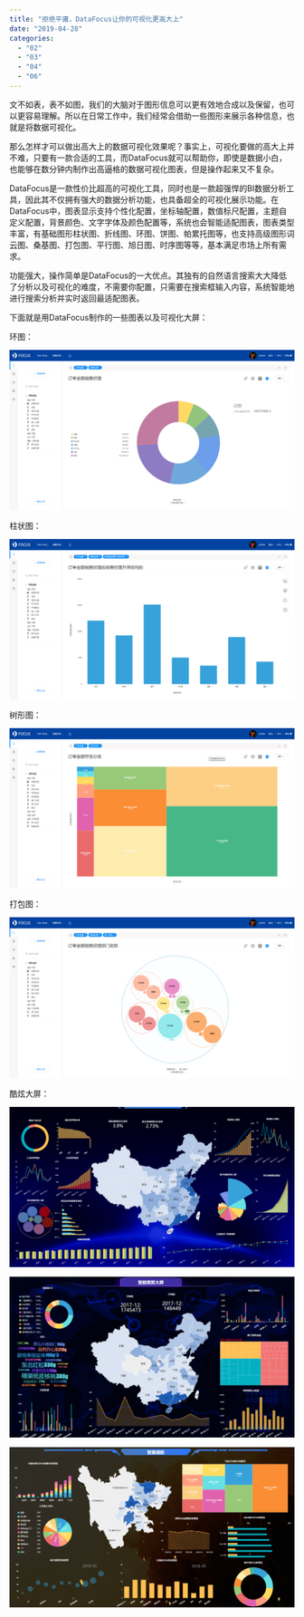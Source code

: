 ```yaml
---
title: "拒绝平庸，DataFocus让你的可视化更高大上"
date: "2019-04-28"
categories: 
  - "02"
  - "03"
  - "04"
  - "06"
---
```


文不如表，表不如图，我们的大脑对于图形信息可以更有效地合成以及保留，也可以更容易理解。所以在日常工作中，我们经常会借助一些图形来展示各种信息，也就是将数据可视化。

那么怎样才可以做出高大上的数据可视化效果呢？事实上，可视化要做的高大上并不难，只要有一款合适的工具，而DataFocus就可以帮助你，即使是数据小白，也能够在数分钟内制作出高逼格的数据可视化图表，但是操作起来又不复杂。

DataFocus是一款性价比超高的可视化工具，同时也是一款超强悍的BI数据分析工具，因此其不仅拥有强大的数据分析功能，也具备超全的可视化展示功能。在DataFocus中，图表显示支持个性化配置，坐标轴配置，数值标尺配置，主题自定义配置，背景颜色、文字字体及颜色配置等，系统也会智能适配图表，图表类型丰富，有基础图形柱状图、折线图、环图、饼图、帕累托图等，也支持高级图形词云图、桑基图、打包图、平行图、旭日图、时序图等等，基本满足市场上所有需求。

功能强大，操作简单是DataFocus的一大优点。其独有的自然语言搜索大大降低了分析以及可视化的难度，不需要你配置，只需要在搜索框输入内容，系统智能地进行搜索分析并实时返回最适配图表。

下面就是用DataFocus制作的一些图表以及可视化大屏：

环图：

![](images/word-image-389.png)

柱状图：

![](images/word-image-390.png)

树形图：

![](images/word-image-391.png)

打包图：

![](images/word-image-392.png)

酷炫大屏：

![](images/word-image-393.png)

![](images/word-image-394.png)

![](images/word-image-395.png)

